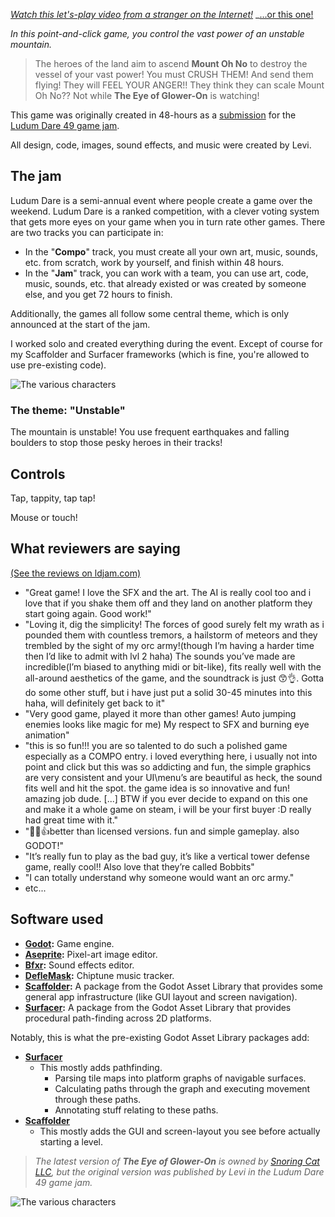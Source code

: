 _[Watch this let's-play video from a stranger on the Internet!](https://www.youtube.com/watch?v=bv0djyPlHwQ)_
_[...or this one!](https://www.youtube.com/watch?v=S1iYKWqClok&t=2307s)

_In this point-and-click game, you control the vast power of an unstable mountain._

> The heroes of the land aim to ascend **Mount Oh No** to destroy the vessel of your vast power! You must CRUSH THEM! And send them flying! They will FEEL YOUR ANGER!! They think they can scale Mount Oh No?? Not while **The Eye of Glower-On** is watching!

This game was originally created in 48-hours as a [submission](https://ldjam.com/events/ludum-dare/49/ludum-dare-49) for the [Ludum Dare 49 game jam](https://ldjam.com/events/ludum-dare/49).

All design, code, images, sound effects, and music were created by Levi.

## The jam

Ludum Dare is a semi-annual event where people create a game over the weekend. Ludum Dare is a ranked competition, with a clever voting system that gets more eyes on your game when you in turn rate other games. There are two tracks you can participate in:

-   In the "**Compo**" track, you must create all your own art, music, sounds, etc. from scratch, work by yourself, and finish within 48 hours.
-   In the "**Jam**" track, you can work with a team, you can use art, code, music, sounds, etc. that already existed or was created by someone else, and you get 72 hours to finish.

Additionally, the games all follow some central theme, which is only announced at the start of the jam.

I worked solo and created everything during the event. Except of course for my Scaffolder and Surfacer frameworks (which is fine, you're allowed to use pre-existing code).

![The various characters](https://s3-us-west-2.amazonaws.com/levi-portfolio-media/eye-of-glower-on/characters_demo.gif)

### The theme: "Unstable"

The mountain is unstable! You use frequent earthquakes and falling boulders to stop those pesky heroes in their tracks!

## Controls

Tap, tappity, tap tap!

Mouse or touch!

## What reviewers are saying

[(See the reviews on ldjam.com)](https://ldjam.com/events/ludum-dare/49/ludum-dare-49)

*   "Great game! I love the SFX and the art. The AI is really cool too and i love that if you shake them off and they land on another platform they start going again. Good work!"
*   "Loving it, dig the simplicity! The forces of good surely felt my wrath as i pounded them with countless tremors, a hailstorm of meteors and they trembled by the sight of my orc army!(though I’m having a harder time then I’d like to admit with lvl 2 haha) The sounds you’ve made are incredible(I’m biased to anything midi or bit-like), fits really well with the all-around aesthetics of the game, and the soundtrack is just 😙👌. Gotta do some other stuff, but i have just put a solid 30-45 minutes into this haha, will definitely get back to it"
*   "Very good game, played it more than other games! Auto jumping enemies looks like magic for me) My respect to SFX and burning eye animation"
*   "this is so fun!!! you are so talented to do such a polished game especially as a COMPO entry. i loved everything here, i usually not into point and click but this was so addicting and fun, the simple graphics are very consistent and your UI\menu’s are beautiful as heck, the sound fits well and hit the spot. the game idea is so innovative and fun! amazing job dude. [...] BTW if you ever decide to expand on this one and make it a whole game on steam, i will be your first buyer :D really had great time with it."
*   "👏👏👍better than licensed versions. fun and simple gameplay. also GODOT!"
*   "It’s really fun to play as the bad guy, it’s like a vertical tower defense game, really cool!! Also love that they’re called Bobbits"
*   "I can totally understand why someone would want an orc army."
*   etc...

## Software used

-   **[Godot](https://godotengine.org/):** Game engine.
-   **[Aseprite](https://www.aseprite.org/):** Pixel-art image editor.
-   **[Bfxr](https://www.bfxr.net/):** Sound effects editor.
-   **[DefleMask](https://www.deflemask.com/):** Chiptune music tracker.
-   **[Scaffolder](https://godotengine.org/asset-library/asset/969):** A package from the Godot Asset Library that provides some general app infrastructure (like GUI layout and screen navigation).
-   **[Surfacer](https://godotengine.org/asset-library/asset/968):** A package from the Godot Asset Library that provides procedural path-finding across 2D platforms.

Notably, this is what the pre-existing Godot Asset Library packages add:
-   **[Surfacer](https://godotengine.org/asset-library/asset/968)**
    -   This mostly adds pathfinding.
        -   Parsing tile maps into platform graphs of navigable surfaces.
        -   Calculating paths through the graph and executing movement through these paths.
        -   Annotating stuff relating to these paths.
-   **[Scaffolder](https://godotengine.org/asset-library/asset/969)**
    -   This mostly adds the GUI and screen-layout you see before actually starting a level.

> _The latest version of **The Eye of Glower-On** is owned by [Snoring Cat LLC](https://snoringcat.games), but the original version was published by Levi in the Ludum Dare 49 game jam._


![The various characters](https://s3-us-west-2.amazonaws.com/levi-portfolio-media/eye-of-glower-on/loading.gif)
